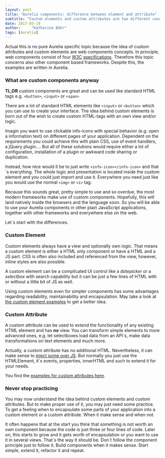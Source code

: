 ```yaml
---
layout: post
title: "Aurelia components: difference between element and attribute"
subtitle: "Custom elements and custom attributes are two different concepts and the distinction is not always clear"
date: 2017-03-19
author:     "Katharina Bähr"
tags: [Aurelia]
---
```



<span class="dropcap">A</span>ctual this is no pure Aurelia specific topic because the idea of custom attributes and custom elements are web components concepts. In principle, web components consist of four <a href="https://www.w3.org/" title="link to w3c">W3C</a> <a href="https://www.w3.org/standards/techs/components#w3c_all" title="link to web component specifications">specifications</a>.
Therefore this topic concerns also other component based frameworks. Despite this, the examples are written in Aurelia.


<h3>What are custom components anyway</h3>

**TL;DR** custom components are great and can be used like standard HTML tags e.g. <code>&lt;button&gt;</code>, <code>&lt;input&gt;</code> or <code>&lt;span&gt;</code>

There are a lot of standard HTML elements like <code>&lt;input&gt;</code> or <code>&lt;button&gt;</code> which you can use to create your interface. The idea behind custom elements is born out of the wish to create custom HTML-tags with an own view and/or logic.

Imagin you want to use clickable info-icons with special behavior (e.g. open a information text) on different pages of your application. Dependent on the requirements you could achieve this with plain CSS, use of event handlers, a jQuery plugin.... But all of these solutions would require either a lot of configuration, installation of a plugin or awkward code sharing or duplication.

Instead, how nice would it be to just write <code>&lt;info-icon&gt;&lt;/info-icon&gt;</code> and that´s everything.
The whole logic and presentation is located inside the custom element and you could just import and use it. Everywhere you need just like you would use the normal <code>&lt;img&gt;</code> or <code>&lt;i&gt;</code> tag. 

Because this sounds great, pretty simple to use and so overdue, the most modern frameworks make use of custom components. Hopefully, this will land natively inside the browsers and the language soon. So you will be able to use your Aurelia components in other plain JavaScript applications, together with other frameworks and everywhere else on the web.

Let´s start with the differences.

<h3> Custom Element</h3>

Custom elements always have a view and optionally own logic. That means a custom element is either a HTML only component or have a HTML and a JS part. CSS is often also included and referenced from the view, however, inline styles are also possible.

A custom element can be a complicated UI control like a *datepicker* or a *selectbox* with search capability but it can be just a few lines of HTML with or without a little bit of JS as well.

Using custom elements even for simpler components has some advantages regarding readability, maintainability and encapsulation. May take a look at <a href="https://gist.run/?id=999099938fc540ff93cdbe73760b91fb" title="link to github gist examples">the custom element examples</a> to get a better idea.


<h3>Custom Attribute</h3>


A custom attribute can be used to extend the functionality of any existing HTML element and has **no** view. You can transform simple elements to more advanced ones, e.g. let selectboxes load data from an API´s, make data transformations on text elements and much more.

Actually, a custom attribute has no additional HTML. Nevertheless, it can make sense to <a href="http://www.jeremyg.net/entry/adding-a-view-to-a-custom-attribute-in-aurelia" title="add a view to custom attributes">inject some over JS</a>. But normally you just use the HTMLElement, it´s events, properties, innerHTML and such to extend it for your needs.

You find the <a href="https://gist.run/?id=999099938fc540ff93cdbe73760b91fb" title="link to github gist examples"> examples for custom attributes here</a>.


<h3> Never stop practicing </h3>

You may now understand the idea behind custom elements and custom attributes. But to make proper use of it, you may just need some practice. To get a feeling when to encapsulate some parts of your application into a custom element or a custom attribute. When it make sense and when not.

It often happens that at the start you think that something is not worth an own component because the code is just three or four lines of code. Later on, this starts to grow and it gets worth of encapsulation or you want to use it in several views. That´s the way it should be. Don´t follow the component principle just to follow it. Build components when it makes sense. Start simple, extend it, refactor it and repeat.


